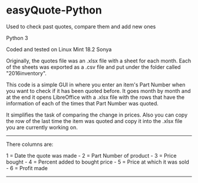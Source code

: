 # easyQuote-Python
Used to check past quotes, compare them and add new ones

Python 3

Coded and tested on Linux Mint 18.2 Sonya

Originally, the quotes file was an .xlsx file with a sheet for each month. Each of the sheets was exported as a .csv file and put under the folder called "2016inventory".

This code is a simple GUI in where you enter an item's Part Number when you want to check if it has been quoted before. It goes month by month and at the end it opens LibreOffice with a .xlsx file with the rows that have the information of each of the times that Part Number was quoted.

It simplifies the task of comparing the change in prices. Also you can copy the row of the last time the item was quoted and copy it into the .xlsx file you are currently working on.

----------------

There columns are:

1 = Date the quote was made - 2 = Part Number of product - 3 = Price bought - 4 = Percent added to bought price - 5 = Price at which it was sold - 6 = Profit made

--------------
